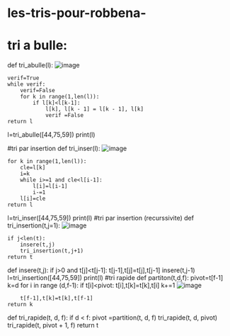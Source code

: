 # les-tris-pour-robbena-
# tri a bulle:
def tri_abulle(l):                                           ![image](https://github.com/potatopG/les-tris-pour-robbena-/assets/153428390/cc020992-3e92-48de-a129-e075fbeecc53)
  
    verif=True                                                   
    while verif:
        verif=False
        for k in range(1,len(l)):
            if l[k]<l[k-1]:
                l[k], l[k - 1] = l[k - 1], l[k]
                verif =False                                                 
    return l

l=tri_abulle([44,75,59])
print(l)

#tri par insertion
def tri_inser(l):                                                      ![image](https://github.com/potatopG/les-tris-pour-robbena-/assets/153428390/d2f9b036-98b7-43a2-bd7e-1e72619e6a29)

    for k in range(1,len(l)):
        cle=l[k]
        i=k
        while i>=1 and cle<l[i-1]:
            l[i]=l[i-1]
            i-=1
        l[i]=cle
    return l
l=tri_inser([44,75,59])
print(l)
#tri par insertion (recurssivite)
def tri_insertion(t,j=1):                                          ![image](https://github.com/potatopG/les-tris-pour-robbena-/assets/153428390/2f9265ee-aa64-46fa-9a45-bf5b7e13352a)

    if j<len(t):
        insere(t,j)
        tri_insertion(t,j+1)
    return t
    
def insere(t,j):
    if j>0 and t[j]<t[j-1]:
        t[j-1],t[j]=t[j],t[j-1]
        insere(t,j-1)
l=tri_insertion([44,75,59])
print(l)
#tri rapide
def partiton(t,d,f):
    pivot=t[f-1]
    k=d
    for i in range (d,f-1):
        if t[i]<pivot:
            t[i],t[k]=t[k],t[i]
            k+=1                                       ![image](https://github.com/potatopG/les-tris-pour-robbena-/assets/153428390/c5e606d8-a92d-4725-8b40-8609500ab281)
 
        t[f-1],t[k]=t[k],t[f-1]
    return k
def tri_rapide(t, d, f):
    if d < f:
        pivot =partition(t, d, f)
        tri_rapide(t, d, pivot)
        tri_rapide(t, pivot + 1, f)
    return t
